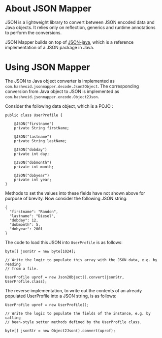 # About JSON Mapper

JSON is a lightweight library to convert between JSON encoded data and Java
objects. It relies only on reflection, generics and runtime annotations to
perform the conversions.

JSON Mapper builds on top of [JSON-java](https://github.com/stleary/JSON-java),
which is a reference implementation of a JSON package in Java.


# Using JSON Mapper

The JSON to Java object converter is implemented as
`com.hashvoid.jsonmapper.decode.Json2Object`. The corresponding conversion
from Java  object to JSON is implemented as
`com.hashvoid.jsonmapper.encode.Object2Json`.

Consider the following data object, which is a POJO :

```
public class UserProfile {

    @JSON("firstname")
    private String firstName;

    @JSON("lastname")
    private String lastName;

    @JSON("dobday")
    private int day;

    @JSON("dobmonth")
    private int month;

    @JSON("dobyear")
    private int year;
}
```

Methods to set the values into these fields have not shown above for purpose of
brevity. Now consider the following JSON string:

```
{
  "firstname": "Randon",
  "lastname": "Diesel",
  "dobday": 12,
  "dobmonth": 5,
  "dobyear": 2001
}
```
The code to load this JSON into `UserProfile` is as follows:

```
byte[] jsonStr = new byte[1024];

// Write the logic to populate this array with the JSON data, e.g. by reading
// from a file.

UserProfile uprof = new Json2Object().convert(jsonStr, UserProfile.class);

```

The reverse implementation, to write out the contents of an already populated
UserProfile into a JSON string, is as follows:

```
UserProfile uprof = new UserProfile();

// Write the logic to populate the fields of the instance, e.g. by calling
// bean-style setter methods defined by the UserProfile class.

byte[] jsonStr = new Object2Json().convert(uprof);
```

